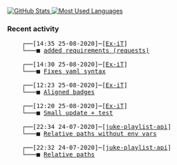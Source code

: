 <a href="https://github.com/Ex-iT/">
    <img align="top" alt="GitHub Stats" src="https://github-readme-stats.vercel.app/api?username=ex-it&show_icons=true&theme=algolia&count_private=true&hide=stars,contribs&include_all_commits=true" />
</a>
<a href="https://github.com/Ex-iT/">
    <img align="top" alt="Most Used Languages" src="https://github-readme-stats.vercel.app/api/top-langs/?username=ex-it&layout=compact&theme=algolia" />
</a>

### Recent activity
<pre>
    ┌──[14:35 25-08-2020]─[<a href="https://github.com/Ex-iT/Ex-iT">Ex-iT</a>]
    └───■ <a href="https://github.com/Ex-iT/Ex-iT/commit/1df7ee721210912a6c8fff63d0e484303b25f59c">added requirements (requests)</a><br />
    ┌──[14:30 25-08-2020]─[<a href="https://github.com/Ex-iT/Ex-iT">Ex-iT</a>]
    └───■ <a href="https://github.com/Ex-iT/Ex-iT/commit/b553f9d9e8064fe332ddeec2046e00c208d3a5a8">Fixes yaml syntax</a><br />
    ┌──[12:23 25-08-2020]─[<a href="https://github.com/Ex-iT/Ex-iT">Ex-iT</a>]
    └───■ <a href="https://github.com/Ex-iT/Ex-iT/commit/f40c9cc68d13fea3b58ac23c0281ef58dd8fb9dd">Aligned badges</a><br />
    ┌──[12:20 25-08-2020]─[<a href="https://github.com/Ex-iT/Ex-iT">Ex-iT</a>]
    └───■ <a href="https://github.com/Ex-iT/Ex-iT/commit/61f7efecda06ea5679479055a420d42ea4374081">Small update + test</a><br />
    ┌──[22:34 24-07-2020]─[<a href="https://github.com/Ex-iT/juke-playlist-api">juke-playlist-api</a>]
    └───■ <a href="https://github.com/Ex-iT/juke-playlist-api/commit/9f4dcb7014aa9ea1fba404abc70db0134669e6d4">Relative paths without env vars</a><br />
    ┌──[22:32 24-07-2020]─[<a href="https://github.com/Ex-iT/juke-playlist-api">juke-playlist-api</a>]
    └───■ <a href="https://github.com/Ex-iT/juke-playlist-api/commit/062716e083ef452ed04f29077af6ebc64a7495cb">Relative paths</a><br />
</pre>